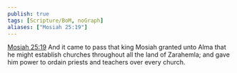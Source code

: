 ```yaml
---
publish: true
tags: [Scripture/BoM, noGraph]
aliases: ["Mosiah 25:19"]
---
```

[Mosiah 25:19](https://churchofjesuschrist.org/study/scriptures/bofm/mosiah/25?lang=eng&id=p19#p19) And it came to pass that king Mosiah granted unto Alma that he might establish churches throughout all the land of Zarahemla; and gave him power to ordain priests and teachers over every church.
